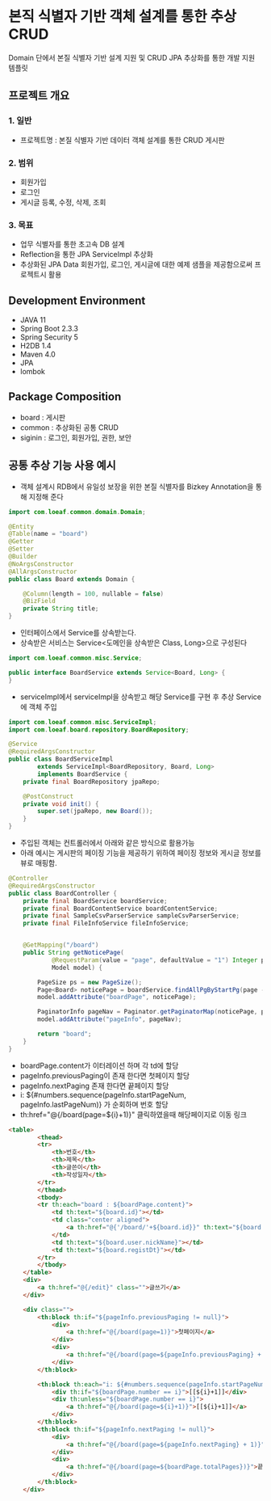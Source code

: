 # 본직 식별자 기반 객체 설계를 통한 추상 CRUD

<string>Domain 단에서 본질 식별자 기반 설계 지원 및 CRUD JPA 추상화를 통한 개발 지원 템플릿</strong>

## 프로젝트 개요   
### 1. 일반
   - 프로젝트명 : 본질 식별자 기반 데이터 객체 설계를 통한 CRUD 게시판
   
### 2. 범위
   - 회원가입
   - 로그인
   - 게시글 등록, 수정, 삭제, 조회
  
### 3. 목표
   - 업무 식별자를 통한 초고속 DB 설계
   - Reflection을 통한 JPA ServiceImpl 추상화
   - 추상화된 JPA Data 회원가입, 로그인, 게시글에 대한 예제 샘플을 제공함으로써 프로젝트시 활용

## Development Environment
- JAVA 11
- Spring Boot 2.3.3
- Spring Security 5
- H2DB 1.4
- Maven 4.0
- JPA
- lombok
 
## Package Composition
- board : 게시판
- common : 추상화된 공통 CRUD
- siginin : 로그인, 회원가입, 권한, 보안

## 공통 추상 기능 사용 예시
- 객체 설계시 RDB에서 유일성 보장을 위한 본질 식별자를 Bizkey Annotation을 통해 지정해 준다
```java
import com.loeaf.common.domain.Domain;

@Entity
@Table(name = "board")
@Getter
@Setter
@Builder
@NoArgsConstructor
@AllArgsConstructor
public class Board extends Domain {

    @Column(length = 100, nullable = false)
    @BizField
    private String title;
}
```

- 인터페이스에서 Service를 상속받는다.
- 상속받은 서비스는 Service<도메인을 상속받은 Class, Long>으로 구성된다
```java
import com.loeaf.common.misc.Service;

public interface BoardService extends Service<Board, Long> {
}
```

- serviceImpl에서 serviceImpl을 상속받고 해당 Service를 구현 후 추상 Service에 객체 주입
```java
import com.loeaf.common.misc.ServiceImpl;
import com.loeaf.board.repository.BoardRepository;

@Service
@RequiredArgsConstructor
public class BoardServiceImpl
        extends ServiceImpl<BoardRepository, Board, Long>
        implements BoardService {
    private final BoardRepository jpaRepo;

    @PostConstruct
    private void init() {
        super.set(jpaRepo, new Board());
    }
}
```

- 주입된 객체는 컨트롤러에서 아래와 같은 방식으로 활용가능
- 아래 예시는 게시판의 페이징 기능을 제공하기 위하여 페이징 정보와 게시글 정보를 뷰로 매핑함.
```java
@Controller
@RequiredArgsConstructor
public class BoardController {
    private final BoardService boardService;
    private final BoardContentService boardContentService;
    private final SampleCsvParserService sampleCsvParserService;
    private final FileInfoService fileInfoService;


    @GetMapping("/board")
    public String getNoticePage(
            @RequestParam(value = "page", defaultValue = "1") Integer page,
            Model model) {

        PageSize ps = new PageSize();
        Page<Board> noticePage = boardService.findAllPgByStartPg(page -1, ps.getContent());
        model.addAttribute("boardPage", noticePage);

        PaginatorInfo pageNav = Paginator.getPaginatorMap(noticePage, ps);
        model.addAttribute("pageInfo", pageNav);

        return "board";
    }
}
```
- boardPage.content가 이터레이션 하며 각 td에 할당
- pageInfo.previousPaging이 존재 한다면 첫페이지 할당
- pageInfo.nextPaging 존재 한다면 끝페이지 할당
- i: ${#numbers.sequence(pageInfo.startPageNum, pageInfo.lastPageNum)} 가 순회하며 번호 할당 
- th:href="@{/board(page=${i}+1)}" 클릭하였을때 해당페이지로 이동 링크 
```html
<table>
        <thead>
        <tr>
            <th>번호</th>
            <th>제목</th>
            <th>글쓴이</th>
            <th>작성일자</th>
        </tr>
        </thead>
        <tbody>
        <tr th:each="board : ${boardPage.content}">
            <td th:text="${board.id}"></td>
            <td class="center aligned">
                <a th:href="@{'/board/'+${board.id}}" th:text="${board.title}"></a>
            </td>
            <td th:text="${board.user.nickName}"></td>
            <td th:text="${board.registDt}"></td>
        </tr>
        </tbody>
    </table>
    <div>
        <a th:href="@{/edit}" class="">글쓰기</a>
    </div>

    <div class="">
        <th:block th:if="${pageInfo.previousPaging != null}">
            <div>
                <a th:href="@{/board(page=1)}">첫페이지</a>
            </div>
            <div>
                <a th:href="@{/board(page=${pageInfo.previousPaging} + 1)}"><i class="angle double left icon"></i></a>
            </div>
        </th:block>

        <th:block th:each="i: ${#numbers.sequence(pageInfo.startPageNum, pageInfo.lastPageNum)}">
            <div th:if="${boardPage.number == i}">[[${i}+1]]</div>
            <div th:unless="${boardPage.number == i}">
                <a th:href="@{/board(page=${i}+1)}">[[${i}+1]]</a>
            </div>
        </th:block>
        <th:block th:if="${pageInfo.nextPaging != null}">
            <div>
                <a th:href="@{/board(page=${pageInfo.nextPaging} + 1)}"></a>
            </div>
            <div>
                <a th:href="@{/board(page=${boardPage.totalPages})}">끝페이지</a>
            </div>
        </th:block>
    </div>
```


